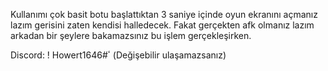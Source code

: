 Kullanımı çok basit botu başlattıktan 3 saniye içinde oyun ekranını açmanız lazım gerisini zaten kendisi halledecek.
Fakat gerçekten afk olmanız lazım arkadan bir şeylere bakamazsınız bu işlem gerçekleşirken.

Discord: ! Howertٴ#1646 (Değişebilir ulaşamazsanız)
